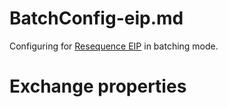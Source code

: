 # BatchConfig-eip.md

Configuring for [Resequence EIP](#resequence-eip.adoc) in batching mode.

# Exchange properties
